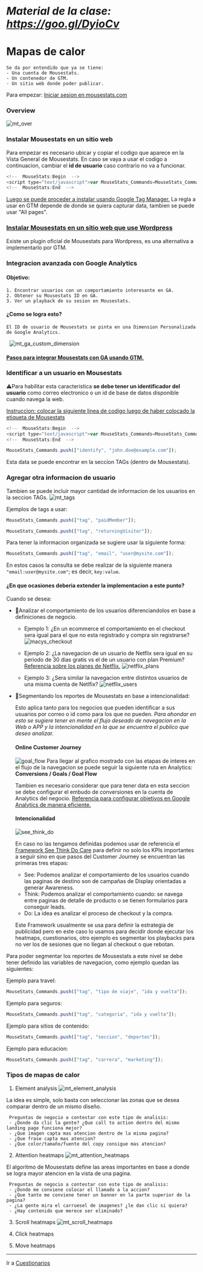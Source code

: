 # *Material de la clase: https://goo.gl/DyioCv*


# Mapas de calor

    Se da por entendido que ya se tiene:
    - Una cuenta de Mousestats.
    - Un contenedor de GTM.
    - Un sitio web donde poder publicar.
    
Para empezar: [Iniciar sesion en mousestats.com](https://ssl.mousestats.com/user/login) 

### Overview

  ![mt_over]

### Instalar Mousestats en un sitio web

Para empezar es necesario ubicar y copiar el codigo que aparece en la Vista General de Mousestats.
En caso se vaya a usar el codigo a continuacion, cambiar el **id de usuario** caso contrario no va a funcionar.

```javascript
<!--  MouseStats:Begin  -->
<script type="text/javascript">var MouseStats_Commands=MouseStats_Commands?MouseStats_Commands:[]; (function(){function b(){if(void 0==document.getElementById("__mstrkscpt")){var a=document.createElement("script");a.type="text/javascript";a.id="__mstrkscpt";a.src=("https:"==document.location.protocol?"https://ssl":"http://www2")+".mousestats.com/js/4/7/<YOUR MOUSTATS ID HERE>.js?"+Math.floor((new Date).getTime()/6E5);a.async=!0;a.defer=!0;(document.getElementsByTagName("head")[0]||document.getElementsByTagName("body")[0]).appendChild(a)}}window.attachEvent?window.attachEvent("onload",b):window.addEventListener("load", b,!1);"complete"===document.readyState&&b()})(); </script>
<!--  MouseStats:End  -->
```

[Luego se puede proceder a instalar usando Google Tag Manager.](http://www.mousestats.com/docs/wiki/31/google-tag-manager-gtm-integration) 
La regla a usar en GTM depende de donde se quiera capturar data, tambien se puede usar "All pages".

### [Instalar Mousestats en un sitio web que use Wordpress](http://www.mousestats.com/docs/wiki/9/mousestats-wordpress-integration)
Existe un plugin oficial de Mousestats para Wordpress, es una alternativa a implementarlo por GTM.

### Integracion avanzada con Google Analytics
#### Objetivo:
    1. Encontrar usuarios con un comportamiento interesante en GA.
    2. Obtener su Mousestats ID en GA.
    3. Ver un playback de su sesion en Mousestats.
    
#### ¿Como se logra esto?
    El ID de usuario de Mousestats se pinta en una Dimension Personalizada de Google Analytics.
    
   ![mt_ga_custom_dimension] 
    
#### [Pasos para integrar Mousestats con GA usando GTM.](http://www.mousestats.com/docs/wiki/32/google-analytics-integration-using-gtm)

### Identificar a un usuario en Mousestats
:warning:Para habilitar esta caracteristica **se debe tener un identificador del usuario** como correo electronico o un id de base de datos disponible cuando navega la web.

[Instruccion: colocar la siguiente linea de codigo luego de haber colocado la etiqueta de Mousestats](http://www.mousestats.com/docs/wiki/27/identify-a-user)

```javascript
<!--  MouseStats:Begin  -->
<script type="text/javascript">var MouseStats_Commands=MouseStats_Commands?MouseStats_Commands:[]; (function(){function b(){if(void 0==document.getElementById("__mstrkscpt")){var a=document.createElement("script");a.type="text/javascript";a.id="__mstrkscpt";a.src=("https:"==document.location.protocol?"https://ssl":"http://www2")+".mousestats.com/js/4/7/<YOUR MOUSTATS ID HERE>.js?"+Math.floor((new Date).getTime()/6E5);a.async=!0;a.defer=!0;(document.getElementsByTagName("head")[0]||document.getElementsByTagName("body")[0]).appendChild(a)}}window.attachEvent?window.attachEvent("onload",b):window.addEventListener("load", b,!1);"complete"===document.readyState&&b()})(); </script>
<!--  MouseStats:End  -->

MouseStats_Commands.push(["identify", "john.doe@example.com"]);
```
Esta data se puede encontrar en la seccion TAGs (dentro de Mousestats).

### Agregar otra informacion de usuario
Tambien se puede incluir mayor cantidad de informacion de los usuarios en la seccion TAGs.
![mt_tags]

Ejemplos de tags a usar:
```javascript
MouseStats_Commands.push(["tag", "paidMember"]);

MouseStats_Commands.push(["tag", "returningVisitor"]);
```

Para tener la informacion organizada se sugiere usar la siguiente forma:
```javascript
MouseStats_Commands.push(["tag", "email", "user@mysite.com"]);
```
En estos casos la consulta se debe realizar de la siguiente manera `"email:user@mysite.com"`; es decir, `key:value`.

#### ¿En que ocasiones deberia extender la implementacion a este punto?

Cuando se desea:

- :watermelon:Analizar el comportamiento de los usuarios diferenciandolos en base a definiciones de negocio.
	
	* Ejemplo 1: ¿En un ecommerce el comportamiento en el checkout sera igual para el que no esta registrado y compra sin registrarse?
	![macys_checkout]
	
	* Ejemplo 2: ¿La navegacion de un usuario de Netflix sera igual en su periodo de 30 dias gratis vs el de un usuario con plan Premium? [Referencia sobre los planes de Netflix.](https://help.netflix.com/en/node/24926)
	![netflix_plans]
	
	* Ejemplo 3: ¿Sera similar la navegacion entre distintos usuarios de una misma cuenta de Netlfix?
	![netflix_users]

- :banana:Segmentando los reportes de Mousestats en base a intencionalidad:

	Esto aplica tanto para los negocios que pueden identificar a sus usuarios por correo o id como para los que no pueden.
	*Para ahondar en esto se sugiere tener en mente el flujo deseado de navegacion en la Web o APP y la intencionalidad en la que se encuentra el publico que deseo analizar.*
	
	#### Online Customer Journey 
	![goal_flow]
	Para llegar al grafico mostrado con las etapas de interes en el flujo de la navegacion se puede seguir la siguiente ruta en Analytics: **Conversions / Goals / Goal Flow**
	
	Tambien es necesario considerar que para tener data en esta seccion se debe configurar el embudo de conversiones en la cuenta de Analytics del negocio. [Referencia para configurar objetivos en Google Analytics de manera eficiente.](http://attachmedia.com/blog/como-definir-y-medir-objetivos-para-sitios-web-en-google-analytics/?utm_source?=github&utm_medium=clase_arturo&utm_campaing=managementsociety)
	
	#### Intencionalidad
	![see_think_do]
	
	En caso no las tengamos definidas podemos usar de referencia el [Framework See Think Do Care](https://www.thinkwithgoogle.com/intl/en-145/perspectives/global-articles/kpis-essential-framework/) para definir no solo los KPIs importantes a seguir sino en que pasos del Customer Journey se encuentran las primeras tres etapas: 
	
	* See: Podemos analizar el comportamiento de los usuarios cuando las paginas de destino son de campañas de Display orientadas a generar Awareness. 
	* Think: Podemos analizar el comportamiento cuando: se navega entre paginas de detalle de producto o se tienen formularios para conseguir leads.
	* Do: La idea es analizar el proceso de checkout y la compra. 
	
	Este Framework usualmente se usa para definir la estrategia de publicidad pero en este caso lo usamos para decidir donde ejecutar los heatmaps, cuestionarios, otro ejemplo es segmentar los playbacks para no ver los de sesiones que no llegan al checkout o que rebotan.


Para poder segmentar los reportes de Mousestats a este nivel se debe tener definido las variables de navegacion, como ejemplo quedan las siguientes:

Ejemplo para travel:
```javascript
MouseStats_Commands.push(["tag", "tipo de viaje", "ida y vuelta"]);
```
Ejemplo para seguros:
```javascript
MouseStats_Commands.push(["tag", "categoria", "ida y vuelta"]);
```
Ejemplo para sitios de contenido:
```javascript
MouseStats_Commands.push(["tag", "seccion", "deportes"]);
```
Ejemplo para educacion:
```javascript
MouseStats_Commands.push(["tag", "carrera", "marketing"]);
```

### Tipos de mapas de calor

1. Element analysis
 ![mt_element_analysis]
 
 La idea es simple, solo basta con seleccionar las zonas que se desea comparar dentro de un mismo diseño.
 
	 Preguntas de negocio a contestar con este tipo de analisis:
	 - ¿Donde da clic la gente? ¿Que call to action dentro del mismo landing page funciona mejor?
	 - ¿Que imagen capta mas atencion dentro de la misma pagina?
	 - ¿Que frase capta mas atencion?
	 - ¿Que color/tamaño/fuente del copy consigue mas atencion?
 
 
2. Attention heatmaps
 ![mt_attention_heatmaps]
 
  El algoritmo de Mousestats define las areas importantes en base a donde se logra mayor atencion en la vista de una pagina.
 
	 Preguntas de negocio a contestar con este tipo de analisis:
	 - ¿Donde me conviene colocar el llamado a la accion?
	 - ¿Que tanto me conviene tener un banner en la parte superior de la pagina?
	 - ¿La gente mira el carruesel de imagenes? ¿le dan clic si quiera?
	 - ¿Hay contenido que merece ser eliminado?

3. Scroll heatmaps
 ![mt_scroll_heatmaps]
 
 

4. Click heatmaps

5. Move heatmaps




---

Ir a [Cuestionarios](https://github.com/acamposc/managementsociety/blob/master/herramientas/5_cuestionarios.md)

[mt_over]: https://github.com/acamposc/managementsociety/blob/master/herramientas/img/4_mousestats_overview.png
[mt_ga_custom_dimension]: https://www.mousestats.com/docs/Attachments/DocumentResources/GADimensions.png
[mt_tags]: http://www.mousestats.com/docs/Attachments/Images/TagData.png
[macys_checkout]: https://assets.econsultancy.com/public/imgur/swS6IYs.png
[netflix_plans]: https://www.cutcabletoday.com/wp-content/uploads/2016/05/Netflix-plans-1024x600.jpg
[netflix_users]: https://iwsmt-content-ok2nbdvvyp8jbrhdp.stackpathdns.com/942015193464.jpg
[see_think_do]: https://www.kaushik.net/avinash/wp-content/uploads/2013/07/see_think_do_optimal_digital_marketing_strategy-2.png
[goal_flow]: https://github.com/acamposc/managementsociety/blob/master/herramientas/img/4_mousestats_goal_flow_analytics.png
[mt_element_analysis]: https://www.mousestats.com/static/theme/salesv2/serviceScreenshots/areastats.gif
[mt_attention_heatmaps]: https://www.mousestats.com/static/theme/salesv2/serviceScreenshots/attention.gif
[mt_scroll_heatmaps]: https://www.mousestats.com/static/theme/salesv2/serviceScreenshots/scroll.gif

